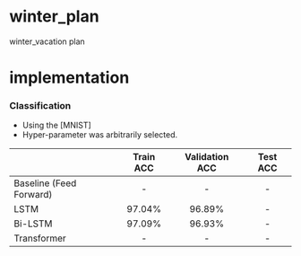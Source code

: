 # winter_plan
winter_vacation plan
# implementation

### Classification
+ Using the [MNIST]
+ Hyper-parameter was arbitrarily selected.

|                  | Train ACC | Validation ACC | Test ACC |
| :--------------- | :-------: | :------------: | :------: |
| Baseline (Feed Forward)         |  -  |     -     |  -  |
| LSTM           |  97.04%  | 96.89% | - |
| Bi-LSTM          | 97.09% | 96.93% | - |
| Transformer          | - | - | - |

